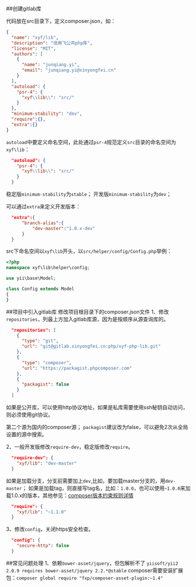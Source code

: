 ##创建gitlab库

代码放在src目录下，定义composer.json，如：
```json
{
  "name": "xyf/lib",
  "description": "信用飞公共php库",
  "license": "MIT",
  "authors": [
    {
      "name": "junqiang.yi",
      "email": "junqiang.yi@xinyongfei.cn"
    }
  ],
  "autoload": {
    "psr-4": {
      "xyf\\lib\\": "src/"
    }
  },
  "minimum-stability": "dev",
  "require":{},
  "extra":{}
}
```
`autoload`中要定义命名空间，此处通过`psr-4`规范定义`src`目录的命名空间为`xyf\lib`：
```json
  "autoload": {
    "psr-4": {
      "xyf\\lib\\": "src/"
    }
  }
```

稳定版`minimum-stability`为`stable`；
开发版`minimum-stability`为`dev`；

可以通过`extra`来定义开发版本：
```json
  "extra":{
      "branch-alias":{
          "dev-master":"1.0.x-dev" 
      } 
  }
```

src下命名空间以`xyf\lib`开头，以`src/helper/config/Config.php`举例：
```php
<?php
namespace xyf\lib\helper\config;

use yii\base\Model;

class Config extends Model
{
}
```

##项目中引入gitlab库
修改项目根目录下的composer.json文件
1、修改`repositories`，列最上方加入gitlab库源，因为是按顺序从源查询库的。
```json
  "repositories": [
    {
      "type": "git",
      "url": "git@gitlab.xinyongfei.cn:php/xyf-php-lib.git"
    },
    {
      "type": "composer",
      "url": "https://packagist.phpcomposer.com"
    },
    {
      "packagist": false
    }
  ]
```
如果是公开库，可以使用http协议地址，如果是私库需要使用ssh秘钥自动访问，则必须使用git协议。

第二个源为国内的composer源；
`packagist`建议改为false，可以避免2次从全局设置的源中搜索。

2、一般开发版修改`require-dev`，稳定版修改`require`。
```json
  "require-dev": {
    "xyf/lib": "dev-master"
  }
```
如果是加载分支，分支前需要加上`dev`,比如，要加载master分支的，用`dev-master`；
如果是加载tag，则直接写tag名，比如：`1.0.0`，也可以使用`~1.0.0`来加载1.0.x的版本，其他参见：[composer版本约束规则详情](https://overtrue.me/articles/2017/08/about-composer-version-constraint.html)
```json
  "require": {
    "xyf/lib": "~1.1.0"
  }
```

3、修改`config`，关闭https安全检查。
```json
  "config": {
    "secure-http": false
  }
```

##常见问题处理
1、依赖`bower-asset/jquery`，但包解析不了 `yiisoft/yii2 2.0.9 requires bower-asset/jquery 2.2.*@stable`
composer需要安装扩展包：`composer global require "fxp/composer-asset-plugin:~1.4"`


